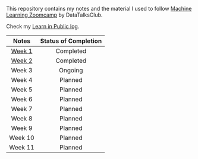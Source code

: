 This repository contains my notes and the material I used to follow [Machine Learning Zoomcamp](https://github.com/DataTalksClub/machine-learning-zoomcamp) by DataTalksClub.

Check my [Learn in Public log](https://github.com/kemaldahha/learn-in-public).

| Notes | Status of Completion |
| :-: | :-: |
| [Week 1](week_1_notes.md) | Completed |
| [Week 2](week_2_notes.ipynb) | Completed |
| Week 3 | Ongoing | 
| Week 4 | Planned | 
| Week 5 | Planned | 
| Week 6 | Planned | 
| Week 7 | Planned | 
| Week 8 | Planned | 
| Week 9 | Planned | 
| Week 10 | Planned | 
| Week 11 | Planned | 